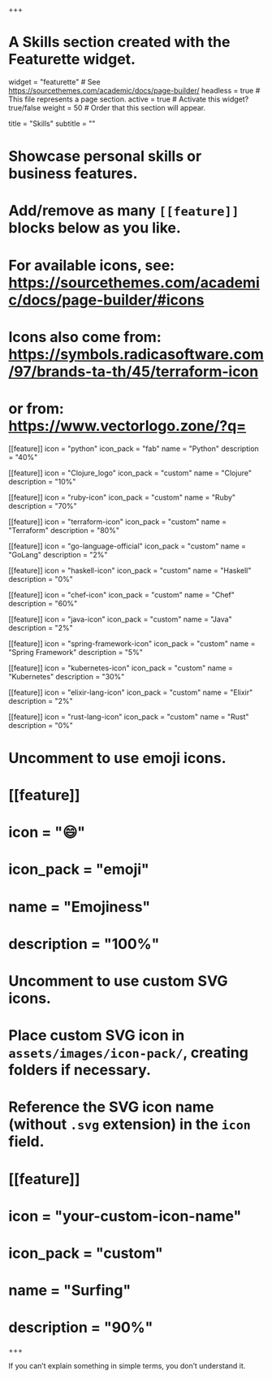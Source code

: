 +++
# A Skills section created with the Featurette widget.
widget = "featurette"  # See https://sourcethemes.com/academic/docs/page-builder/
headless = true  # This file represents a page section.
active = true  # Activate this widget? true/false
weight = 50  # Order that this section will appear.

title = "Skills"
subtitle = ""

# Showcase personal skills or business features.
#
# Add/remove as many `[[feature]]` blocks below as you like.
#
# For available icons, see: https://sourcethemes.com/academic/docs/page-builder/#icons
# Icons also come from: https://symbols.radicasoftware.com/97/brands-ta-th/45/terraform-icon
# or from: https://www.vectorlogo.zone/?q=

[[feature]]
  icon = "python"
  icon_pack = "fab"
  name = "Python"
  description = "40%"

[[feature]]
  icon = "Clojure_logo"
  icon_pack = "custom"
  name = "Clojure"
  description = "10%"

[[feature]]
  icon = "ruby-icon"
  icon_pack = "custom"
  name = "Ruby"
  description = "70%"

[[feature]]
  icon = "terraform-icon"
  icon_pack = "custom"
  name = "Terraform"
  description = "80%"

[[feature]]
  icon = "go-language-official"
  icon_pack = "custom"
  name = "GoLang"
  description = "2%"

[[feature]]
  icon = "haskell-icon"
  icon_pack = "custom"
  name = "Haskell"
  description = "0%"

[[feature]]
  icon = "chef-icon"
  icon_pack = "custom"
  name = "Chef"
  description = "60%"

[[feature]]
  icon = "java-icon"
  icon_pack = "custom"
  name = "Java"
  description = "2%"

[[feature]]
  icon = "spring-framework-icon"
  icon_pack = "custom"
  name = "Spring Framework"
  description = "5%"

[[feature]]
  icon = "kubernetes-icon"
  icon_pack = "custom"
  name = "Kubernetes"
  description = "30%"

[[feature]]
  icon = "elixir-lang-icon"
  icon_pack = "custom"
  name = "Elixir"
  description = "2%"

[[feature]]
  icon = "rust-lang-icon"
  icon_pack = "custom"
  name = "Rust"
  description = "0%"



# Uncomment to use emoji icons.
# [[feature]]
#  icon = ":smile:"
#  icon_pack = "emoji"
#  name = "Emojiness"
#  description = "100%"

# Uncomment to use custom SVG icons.
# Place custom SVG icon in `assets/images/icon-pack/`, creating folders if necessary.
# Reference the SVG icon name (without `.svg` extension) in the `icon` field.
# [[feature]]
#  icon = "your-custom-icon-name"
#  icon_pack = "custom"
#  name = "Surfing"
#  description = "90%"

+++

If you can’t explain something in simple terms, you don’t understand it.
